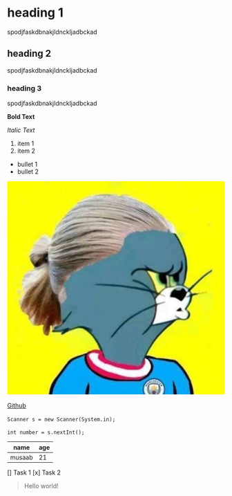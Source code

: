 # heading 1

spodjfaskdbnakjldnckljadbckad

## heading 2

spodjfaskdbnakjldnckljadbckad

### heading 3

spodjfaskdbnakjldnckljadbckad

**Bold Text**

_Italic Text_

1. item 1
2. item 2

- bullet 1
- bullet 2

![Haaland Tom](./Haaland.jpg)

[Github](https://github.com/MusaabAlfalahi)

`Scanner s = new Scanner(System.in);`

    int number = s.nextInt();

| name | age |
| --- | --- |
| musaab | 21 |

[] Task 1
[x] Task 2

> Hello world!
